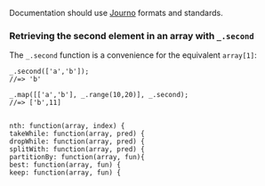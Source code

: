 Documentation should use [Journo](https://github.com/jashkenas/journo) formats and standards.

### Retrieving the second element in an array with `_.second`

The `_.second` function is a convenience for the equivalent `array[1]`:

    _.second(['a','b']);
    //=> 'b'
    
    _.map([['a','b'], _.range(10,20)], _.second);
    //=> ['b',11]


    nth: function(array, index) {
    takeWhile: function(array, pred) {
    dropWhile: function(array, pred) {
    splitWith: function(array, pred) {
    partitionBy: function(array, fun){
    best: function(array, fun) {
    keep: function(array, fun) {
